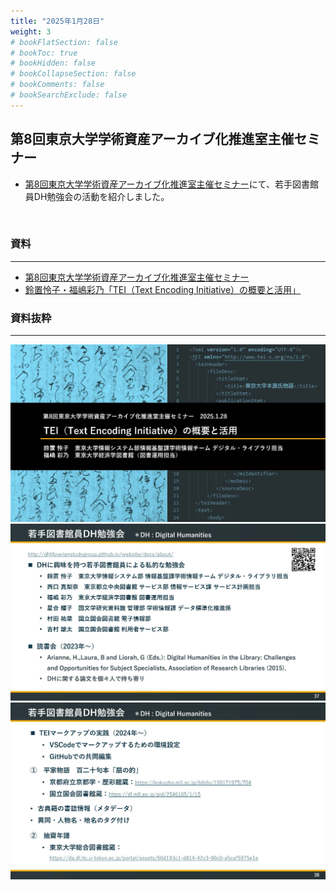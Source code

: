 ```yaml
---
title: "2025年1月28日"
weight: 3
# bookFlatSection: false
# bookToc: true
# bookHidden: false
# bookCollapseSection: false
# bookComments: false
# bookSearchExclude: false
---
```

## 第8回東京大学学術資産アーカイブ化推進室主催セミナー
* [第8回東京大学学術資産アーカイブ化推進室主催セミナー](https://www.lib.u-tokyo.ac.jp/ja/library/contents/event/20250128)にて、若手図書館員DH勉強会の活動を紹介しました。
<br>

### **資料**
---
* [第8回東京大学学術資産アーカイブ化推進室主催セミナー](https://repository.dl.itc.u-tokyo.ac.jp/search?search_type=2&q=1739515035420)
* [鈴置怜子・福嶋彩乃「TEI（Text Encoding Initiative）の概要と活用」](http://hdl.handle.net/2261/0002010614)

### **資料抜粋**
---
![TEIの概要と活用_1](DAseminar_tei_1.jpg)
![TEIの概要と活用_37](DAseminar_tei_37.jpg)
![TEIの概要と活用_38](DAseminar_tei_38.jpg)

